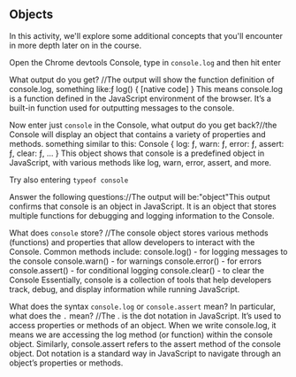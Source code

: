 ## Objects

In this activity, we'll explore some additional concepts that you'll encounter in more depth later on in the course.

Open the Chrome devtools Console, type in `console.log` and then hit enter

What output do you get? //The output will show the function definition of console.log, something like:ƒ log() { [native code] }
This means console.log is a function defined in the JavaScript environment of the browser. It’s a built-in function used for outputting messages to the console.

Now enter just `console` in the Console, what output do you get back?//the Console will display an object that contains a variety of properties and methods. something similar to this: Console { log: ƒ, warn: ƒ, error: ƒ, assert: ƒ, clear: ƒ, … }
This object shows that console is a predefined object in JavaScript, with various methods like log, warn, error, assert, and more.

Try also entering `typeof console`

Answer the following questions://The output will be:"object"This output confirms that console is an object in JavaScript. It is an object that stores multiple functions for debugging and logging information to the Console.

What does `console` store?
//The console object stores various methods (functions) and properties that allow developers to interact with the Console. Common methods include:
console.log() - for logging messages to the console
console.warn() - for warnings
console.error() - for errors
console.assert() - for conditional logging
console.clear() - to clear the Console
Essentially, console is a collection of tools that help developers track, debug, and display information while running JavaScript.

What does the syntax `console.log` or `console.assert` mean? In particular, what does the `.` mean?
//The . is the dot notation in JavaScript. It’s used to access properties or methods of an object.
When we write console.log, it means we are accessing the log method (or function) within the console object.
Similarly, console.assert refers to the assert method of the console object.
Dot notation is a standard way in JavaScript to navigate through an object’s properties or methods.

